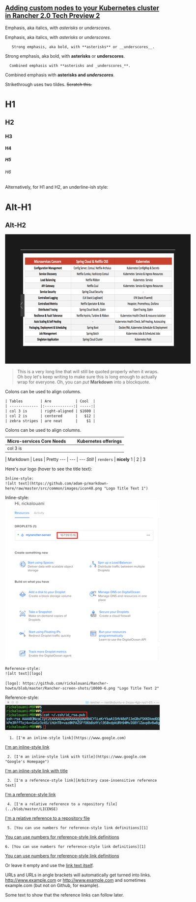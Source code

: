  <h2><a href="https://rancher.com/adding-custom-nodes-kubernetes-cluster-rancher-2-0-tech-preview-2/">Adding custom nodes to your Kubernetes cluster in Rancher 2.0 Tech Preview 2</a></h2>
  
  
  
  Emphasis, aka italics, with *asterisks* or _underscores_.

Emphasis, aka italics, with *asterisks* or _underscores_.

       Strong emphasis, aka bold, with **asterisks** or __underscores__.

Strong emphasis, aka bold, with **asterisks** or __underscores__.

      Combined emphasis with **asterisks and _underscores_**.

Combined emphasis with **asterisks and _underscores_**.


Strikethrough uses two tildes. ~~Scratch this.~~


# H1
## H2
### H3
#### H4
##### H5
###### H6

Alternatively, for H1 and H2, an underline-ish style:

Alt-H1
======

Alt-H2
------










<a href="https://github.com/rickalouani/Rancher-howto/blob/master/Rancher-screen-shots/microservice1.png
" target="_blank"><img src="https://github.com/rickalouani/Rancher-howto/blob/master/Rancher-screen-shots/microservice1.png" 
alt="IMAGE ALT TEXT HERE" width="540" height="320" border="50" /></a>






> This is a very long line that will still be quoted properly when it wraps. Oh boy let's keep writing to make sure this is long enough to actually wrap for everyone. Oh, you can *put* **Markdown** into a blockquote.  
  
  
  
  
  
  
  
  
  Colons can be used to align columns.

    | Tables        | Are           | Cool  |
    | ------------- |:-------------:| -----:|
    | col 3 is      | right-aligned | $1600 |
    | col 2 is      | centered      |   $12 |
    | zebra stripes | are neat      |    $1 |




Colons can be used to align columns.

| Micro-services Core Needs             |          Kubernetes offerings   |
| --------------------------------------|:-------------------------------:|
| col 3 is                              |                                 |  
| 
Markdown | Less | Pretty
--- | --- | ---
*Still* | `renders` | **nicely**
1 | 2 | 3







Here's our logo (hover to see the title text):

    Inline-style: 
    ![alt text](https://github.com/adam-p/markdown-here/raw/master/src/common/images/icon48.png "Logo Title Text 1")

Inline-style: 
    ![alt text](https://github.com/rickalouani/Rancher-howto/blob/master/Rancher-screen-shots/10000-12.png "Logo Title Text 1")
    
    
    Reference-style: 
    ![alt text][logo]

    [logo]: https://github.com/rickalouani/Rancher-howto/blob/master/Rancher-screen-shots/10000-6.png "Logo Title Text 2"


Reference-style: 
![alt text][logo]

[logo]: https://github.com/rickalouani/Rancher-howto/blob/master/Rancher-screen-shots/10000-6.png "Microservices"




      1. [I'm an inline-style link](https://www.google.com)
[I'm an inline-style link](https://www.google.com)

     2. [I'm an inline-style link with title](https://www.google.com "Google's Homepage")
     
[I'm an inline-style link with title](https://www.google.com "Google's Homepage")

     3. [I'm a reference-style link][Arbitrary case-insensitive reference text]
     
[I'm a reference-style link][Arbitrary case-insensitive reference text]
     
     
     4. [I'm a relative reference to a repository file](../blob/master/LICENSE) 

[I'm a relative reference to a repository file](../blob/master/LICENSE)

     5. [You can use numbers for reference-style link definitions][1]
 
[You can use numbers for reference-style link definitions][1]

    6. [You can use numbers for reference-style link definitions][1]
    
[You can use numbers for reference-style link definitions][1]


Or leave it empty and use the [link text itself].

URLs and URLs in angle brackets will automatically get turned into links. 
http://www.example.com or <http://www.example.com> and sometimes 
example.com (but not on Github, for example).

Some text to show that the reference links can follow later.

[arbitrary case-insensitive reference text]: https://www.mozilla.org
[1]: http://slashdot.org
[link text itself]: http://www.reddit.com
